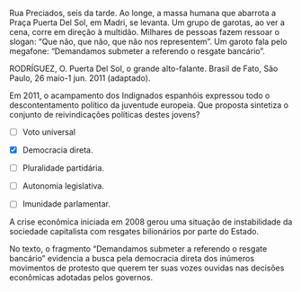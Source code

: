 

Rua Preciados, seis da tarde. Ao longe, a massa humana que abarrota a Praça Puerta Del Sol, em Madri, se levanta. Um grupo de garotas, ao ver a cena, corre em direção à multidão. Milhares de pessoas fazem ressoar o slogan: “Que não, que não, que não nos representem”. Um garoto fala pelo megafone: “Demandamos submeter a referendo o resgate bancário”.

RODRÍGUEZ, O. Puerta Del Sol, o grande alto-falante. Brasil de Fato, São Paulo, 26 maio-1 jun. 2011 (adaptado).

Em 2011, o acampamento dos Indignados espanhóis expressou todo o descontentamento político da juventude europeia. Que proposta sintetiza o conjunto de reivindicações políticas destes jovens?



- [ ] Voto universal
- [x] Democracia direta.
- [ ] Pluralidade partidária.
- [ ] Autonomia legislativa.
- [ ] Imunidade parlamentar.


A crise econômica iniciada em 2008 gerou uma situação de instabilidade da sociedade capitalista com resgates bilionários por parte do Estado.

No texto, o fragmento “Demandamos submeter a referendo o resgate bancário” evidencia a busca pela democracia direta dos inúmeros movimentos de protesto que querem ter suas vozes ouvidas nas decisões econômicas adotadas pelos governos.
